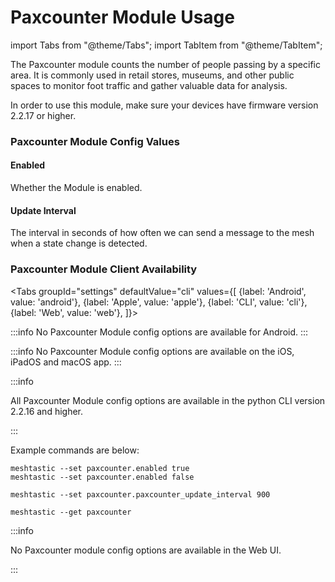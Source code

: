 # Paxcounter Module Usage

import Tabs from "@theme/Tabs"; import TabItem from "@theme/TabItem";

The Paxcounter module counts the number of people passing by a specific area. It is commonly used in retail stores, museums, and other public spaces to monitor foot traffic and gather valuable data for analysis.

In order to use this module, make sure your devices have firmware version 2.2.17 or higher.

### Paxcounter Module Config Values

#### Enabled

Whether the Module is enabled.

#### Update Interval

The interval in seconds of how often we can send a message to the mesh when a state change is detected.

### Paxcounter Module Client Availability

\<Tabs groupId="settings" defaultValue="cli" values={\[ {label: 'Android', value: 'android'}, {label: 'Apple', value: 'apple'}, {label: 'CLI', value: 'cli'}, {label: 'Web', value: 'web'}, ]}>

:::info No Paxcounter Module config options are available for Android. :::

:::info No Paxcounter Module config options are available on the iOS, iPadOS and macOS app. :::

:::info

All Paxcounter Module config options are available in the python CLI version 2.2.16 and higher.

:::

Example commands are below:

```shell
meshtastic --set paxcounter.enabled true
meshtastic --set paxcounter.enabled false
```

```shell
meshtastic --set paxcounter.paxcounter_update_interval 900
```

```shell
meshtastic --get paxcounter
```

:::info

No Paxcounter module config options are available in the Web UI.

:::
